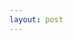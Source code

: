 ```yaml
---
layout: post
---
```

<script src="https://ajax.googleapis.com/ajax/libs/jquery/3.6.4/jquery.min.js"></script>
<script type="text/javascript">
  fetch("https://codelove.tw/api/posts?username=howtomakeaturn&per_page=5&page=1")
  .then((res) => {
    const data = res.json();
    return data;
  })
  .then((data) => {
    console.log(data);
  });
</script>
